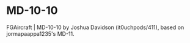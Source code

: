 # MD-10-10
FGAircraft | MD-10-10 by Joshua Davidson (it0uchpods/411), based on jormapaappa1235's MD-11.